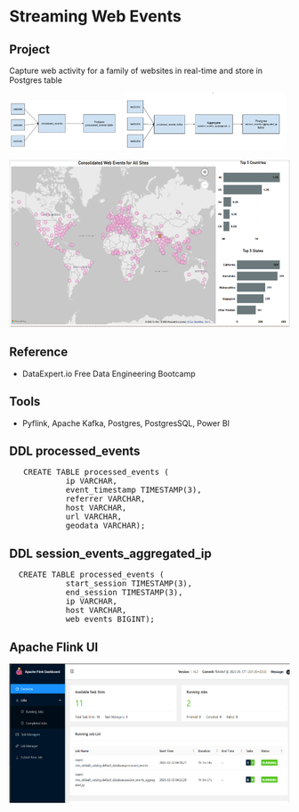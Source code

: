 # Streaming Web Events

## Project
Capture web activity for a family of websites in real-time and store in Postgres table

<p float=left>
<img src="https://github.com/Sarah269/bug-free-octo-sniffle/blob/main/StreamingWebEvents/processed_events_flow.png" width="40%">
<img src="https://github.com/Sarah269/bug-free-octo-sniffle/blob/main/StreamingWebEvents/agg_events_flow.png" width="58%">
</p>

<img src="https://github.com/Sarah269/bug-free-octo-sniffle/blob/main/StreamingWebEvents/WebEventsDashboard.png" height=300>

## Reference
- DataExpert.io Free Data Engineering Bootcamp

## Tools
- Pyflink, Apache Kafka, Postgres, PostgresSQL, Power BI

## DDL processed_events
<pre>
   CREATE TABLE processed_events (
            ip VARCHAR,
            event_timestamp TIMESTAMP(3),
            referrer VARCHAR,
            host VARCHAR,
            url VARCHAR,
            geodata VARCHAR);
</pre>

## DDL session_events_aggregated_ip
<pre>
  CREATE TABLE processed_events (
            start_session TIMESTAMP(3),
            end_session TIMESTAMP(3),
            ip VARCHAR,
            host VARCHAR,
            web_events BIGINT);
</pre>

## Apache Flink UI

<img src="https://github.com/Sarah269/bug-free-octo-sniffle/blob/main/StreamingWebEvents/ApacheFlinkDashboard.png" height=250>



